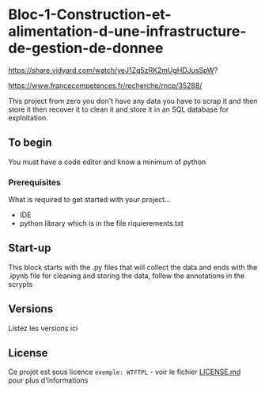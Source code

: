 # Bloc-1-Construction-et-alimentation-d-une-infrastructure-de-gestion-de-donnee

https://share.vidyard.com/watch/yeJ1Zq5zRK2mUgHDJusSpW?

https://www.francecompetences.fr/recherche/rncp/35288/

This project from zero you don't have any data you have to scrap it and then store it then recover it to clean it and store it in an SQL database for exploitation.

## To begin

You must have a code editor and know a minimum of python

### Prerequisites

What is required to get started with your project...

- IDE
- python library which is in the file riquierements.txt

## Start-up


This block starts with the .py files that will collect the data and ends with the .ipynb file for cleaning and storing the data, follow the annotations in the scrypts

## Versions
Listez les versions ici 


## License

Ce projet est sous licence ``exemple: WTFTPL`` - voir le fichier [LICENSE.md](LICENSE.md) pour plus d'informations

